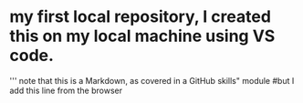 # my first local repository, I created this on my local machine using VS code. 
'''
note that this is a Markdown, as covered in a GitHub skills" module
#but I add this line from the browser

